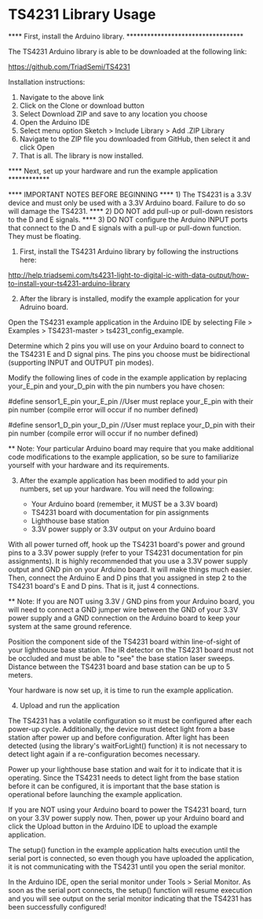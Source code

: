 # TS4231 Library Usage

**** First, install the Arduino library. **********************************

The TS4231 Arduino library is able to be downloaded at the following link:

https://github.com/TriadSemi/TS4231

Installation instructions:

1) Navigate to the above link
2) Click on the Clone or download button
3) Select Download ZIP and save to any location you choose
4) Open the Arduino IDE
5) Select menu option Sketch > Include Library > Add .ZIP Library
6) Navigate to the ZIP file you downloaded from GitHub, then select it and click Open
7) That is all.  The library is now installed.

**** Next, set up your hardware and run the example application ************

**** IMPORTANT NOTES BEFORE BEGINNING
**** 1) The TS4231 is a 3.3V device and must only be used with a 3.3V Arduino board.  Failure to do so will damage the TS4231.
**** 2) DO NOT add pull-up or pull-down resistors to the D and E signals.
**** 3) DO NOT configure the Arduino INPUT ports that connect to the D and E signals with a pull-up or pull-down function.  They must be floating.

1) First, install the TS4231 Arduino library by following the instructions here:

http://help.triadsemi.com/ts4231-light-to-digital-ic-with-data-output/how-to-install-your-ts4231-arduino-library

2) After the library is installed, modify the example application for your Adruino board.

Open the TS4231 example application in the Arduino IDE by selecting File > Examples > TS4231-master > ts4231_config_example.

Determine which 2 pins you will use on your Arduino board to connect to the TS4231 E and D signal pins.  The pins you choose must be bidirectional (supporting INPUT and OUTPUT pin modes).

Modify the following lines of code in the example application by replacing your_E_pin and your_D_pin with the pin numbers you have chosen:

#define sensor1_E_pin  your_E_pin   //User must replace your_E_pin with their pin number (compile error will occur if no number defined)

#define sensor1_D_pin  your_D_pin   //User must replace your_D_pin with their pin number (compile error will occur if no number defined)

** Note:  Your particular Arduino board may require that you make additional code modifications to the example application, so be sure to familiarize yourself with your hardware and its requirements.

3) After the example application has been modified to add your pin numbers, set up your hardware.  You will need the following:

    - Your Arduino board (remember, it MUST be a 3.3V board)
    - TS4231 board with documentation for pin assignments
    - Lighthouse base station
    - 3.3V power supply or 3.3V output on your Arduino board

With all power turned off, hook up the TS4231 board's power and ground pins to a 3.3V power supply (refer to your TS4231 documentation for pin assignments).  It is highly recommended that you use a 3.3V power supply output and GND pin on your Arduino board.  It will make things much easier.  Then, connect the Arduino E and D pins that you assigned in step 2 to the TS4231 board's E and D pins.  That is it, just 4 connections.

** Note:  If you are NOT using 3.3V / GND pins from your Arduino board, you will need to connect a GND jumper wire between the GND of your 3.3V power supply and a GND connection on the Arduino board to keep your system at the same ground reference.

Position the component side of the TS4231 board within line-of-sight of your lighthouse base station.  The IR detector on the TS4231 board must not be occluded and must be able to "see" the base station laser sweeps.  Distance between the TS4231 board and base station can be up to 5 meters.

Your hardware is now set up, it is time to run the example application.

4) Upload and run the application

The TS4231 has a volatile configuration so it must be configured after each power-up cycle.  Additionally, the device must detect light from a base station after power up and before configuration.  After light has been detected (using the library's waitForLight() function) it is not necessary to detect light again if a re-configuration becomes necessary.

Power up your lighthouse base station and wait for it to indicate that it is operating.  Since the TS4231 needs to detect light from the base station before it can be configured, it is important that the base station is operational before launching the example application.

If you are NOT using your Arduino board to power the TS4231 board, turn on your 3.3V power supply now.  Then, power up your Arduino board and click the Upload button in the Arduino IDE to upload the example application.

The setup() function in the example application halts execution until the serial port is connected, so even though you have uploaded the application, it is not communicating with the TS4231 until you open the serial monitor.

In the Arduino IDE, open the serial monitor under Tools > Serial Monitor.  As soon as the serial port connects, the setup() function will resume execution and you will see output on the serial monitor indicating that the TS4231 has been successfully configured!
